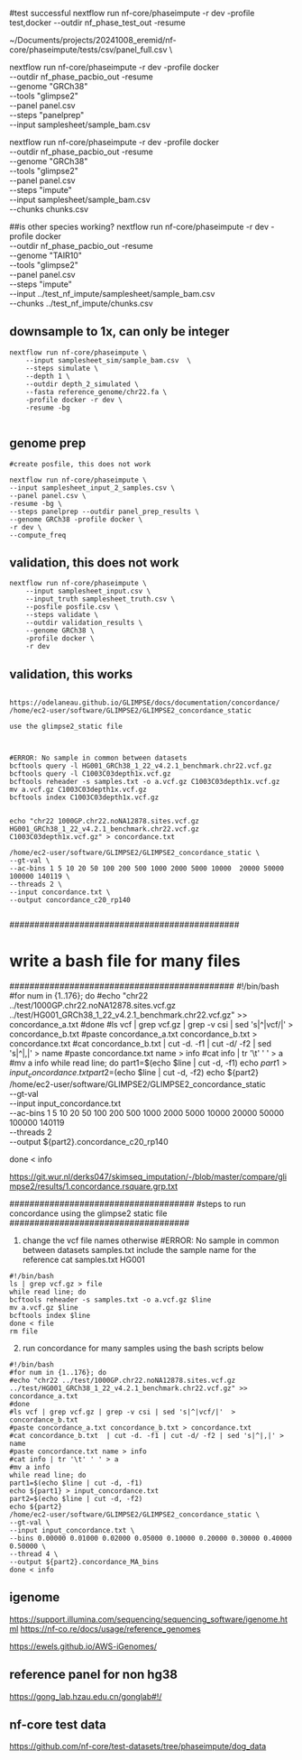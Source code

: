 
#test successful
nextflow run nf-core/phaseimpute -r dev -profile test,docker --outdir nf_phase_test_out -resume


~/Documents/projects/20241008_eremid/nf-core/phaseimpute/tests/csv/panel_full.csv \


nextflow run nf-core/phaseimpute -r dev -profile docker \
--outdir nf_phase_pacbio_out -resume \
--genome "GRCh38" \
--tools "glimpse2" \
--panel panel.csv \
--steps "panelprep" \
--input samplesheet/sample_bam.csv



nextflow run nf-core/phaseimpute -r dev -profile docker \
--outdir nf_phase_pacbio_out -resume \
--genome "GRCh38" \
--tools "glimpse2" \
--panel panel.csv \
--steps "impute" \
--input samplesheet/sample_bam.csv \
--chunks chunks.csv



##is other species working?
nextflow run nf-core/phaseimpute -r dev -profile docker \
--outdir nf_phase_pacbio_out -resume \
--genome "TAIR10" \
--tools "glimpse2" \
--panel panel.csv \
--steps "impute" \
--input ../test_nf_impute/samplesheet/sample_bam.csv \
--chunks ../test_nf_impute/chunks.csv


## downsample to 1x, can only be integer
```
nextflow run nf-core/phaseimpute \
    --input samplesheet_sim/sample_bam.csv  \
    --steps simulate \
    --depth 1 \
    --outdir depth_2_simulated \
    --fasta reference_genome/chr22.fa \
    -profile docker -r dev \
    -resume -bg
    
```


## genome prep

```
#create posfile, this does not work

nextflow run nf-core/phaseimpute \
--input samplesheet_input_2_samples.csv \
--panel panel.csv \
-resume -bg \
--steps panelprep --outdir panel_prep_results \
--genome GRCh38 -profile docker \
-r dev \
--compute_freq

```


## validation, this does not work
```
nextflow run nf-core/phaseimpute \
    --input samplesheet_input.csv \
    --input_truth samplesheet_truth.csv \
    --posfile posfile.csv \
    --steps validate \
    --outdir validation_results \
    --genome GRCh38 \
    -profile docker \
    -r dev 

```


## validation, this works

```

https://odelaneau.github.io/GLIMPSE/docs/documentation/concordance/
/home/ec2-user/software/GLIMPSE2/GLIMPSE2_concordance_static

use the glimpse2_static file



#ERROR: No sample in common between datasets
bcftools query -l HG001_GRCh38_1_22_v4.2.1_benchmark.chr22.vcf.gz
bcftools query -l C1003C03depth1x.vcf.gz
bcftools reheader -s samples.txt -o a.vcf.gz C1003C03depth1x.vcf.gz
mv a.vcf.gz C1003C03depth1x.vcf.gz
bcftools index C1003C03depth1x.vcf.gz


echo "chr22 1000GP.chr22.noNA12878.sites.vcf.gz HG001_GRCh38_1_22_v4.2.1_benchmark.chr22.vcf.gz C1003C03depth1x.vcf.gz" > concordance.txt

/home/ec2-user/software/GLIMPSE2/GLIMPSE2_concordance_static \
--gt-val \
--ac-bins 1 5 10 20 50 100 200 500 1000 2000 5000 10000  20000 50000 100000 140119 \
--threads 2 \
--input concordance.txt \
--output concordance_c20_rp140


```


##############################################
# write a bash file for many files
#############################################
#!/bin/bash
#for num in {1..176}; do
#echo "chr22 ../test/1000GP.chr22.noNA12878.sites.vcf.gz ../test/HG001_GRCh38_1_22_v4.2.1_benchmark.chr22.vcf.gz" >> concordance_a.txt
#done
#ls vcf | grep vcf.gz | grep -v csi | sed 's|^|vcf/|'  > concordance_b.txt
#paste concordance_a.txt concordance_b.txt > concordance.txt
#cat concordance_b.txt  | cut -d. -f1 | cut -d/ -f2 | sed 's|^|,|' > name
#paste concordance.txt name > info
#cat info | tr '\t' ' ' > a
#mv a info
while read line; do 
part1=$(echo $line | cut -d, -f1)
echo ${part1} > input_concordance.txt
part2=$(echo $line | cut -d, -f2)
echo ${part2}
/home/ec2-user/software/GLIMPSE2/GLIMPSE2_concordance_static \
--gt-val \
--input input_concordance.txt \
--ac-bins 1 5 10 20 50 100 200 500 1000 2000 5000 10000  20000 50000 100000 140119 \
--threads 2 \
--output ${part2}.concordance_c20_rp140

done < info





https://git.wur.nl/derks047/skimseq_imputation/-/blob/master/compare/glimpse2/results/1.concordance.rsquare.grp.txt

#####################################
#steps to run concordance using the glimpse2 static file
####################################
1) change the vcf file names otherwise #ERROR: No sample in common between datasets
samples.txt include the sample name for the reference
cat samples.txt
HG001
```
#!/bin/bash
ls | grep vcf.gz > file
while read line; do
bcftools reheader -s samples.txt -o a.vcf.gz $line
mv a.vcf.gz $line
bcftools index $line
done < file
rm file
```

2) run concordance for many samples using the bash scripts below

```
#!/bin/bash
#for num in {1..176}; do
#echo "chr22 ../test/1000GP.chr22.noNA12878.sites.vcf.gz ../test/HG001_GRCh38_1_22_v4.2.1_benchmark.chr22.vcf.gz" >> concordance_a.txt
#done
#ls vcf | grep vcf.gz | grep -v csi | sed 's|^|vcf/|'  > concordance_b.txt
#paste concordance_a.txt concordance_b.txt > concordance.txt
#cat concordance_b.txt  | cut -d. -f1 | cut -d/ -f2 | sed 's|^|,|' > name
#paste concordance.txt name > info
#cat info | tr '\t' ' ' > a
#mv a info
while read line; do 
part1=$(echo $line | cut -d, -f1)
echo ${part1} > input_concordance.txt
part2=$(echo $line | cut -d, -f2)
echo ${part2}
/home/ec2-user/software/GLIMPSE2/GLIMPSE2_concordance_static \
--gt-val \
--input input_concordance.txt \
--bins 0.00000 0.01000 0.02000 0.05000 0.10000 0.20000 0.30000 0.40000 0.50000 \
--thread 4 \
--output ${part2}.concordance_MA_bins
done < info
```


## igenome

https://support.illumina.com/sequencing/sequencing_software/igenome.html
https://nf-co.re/docs/usage/reference_genomes

https://ewels.github.io/AWS-iGenomes/

## reference panel for non hg38

https://gong_lab.hzau.edu.cn/gonglab#!/


## nf-core test data
https://github.com/nf-core/test-datasets/tree/phaseimpute/dog_data